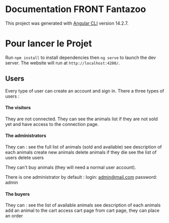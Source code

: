 <h1>Documentation FRONT Fantazoo</h1>

This project was generated with [Angular CLI](https://github.com/angular/angular-cli) version 14.2.7.

# Pour lancer le Projet

Run `npm install` to install dependencies then `ng serve` to launch the dev server.
The website will run at `http://localhost:4200/`.

<h2>Users</h2>

Every type of user can create an account and sign in.
There a three types of users :

<h4>The visitors</h4>

They are not connected. They can see the animals list if they are not sold yet and have access to the connection page.

<h4>The administrators</h4>

They can :
    see the full list of animals (sold and available)
    see description of each animals
    create new animals
    delete animals if they die
    see the list of users
    delete users

They can't buy animals (they will need a normal user account).

There is one administrator by default :
    login: admin@mail.com
    password: admin

<h4>The buyers</h4>

They can :
    see the list of available animals
    see description of each animals
    add an animal to the cart
    access cart page
    from cart page, they can place an order






